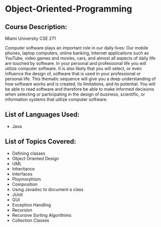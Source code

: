# Object-Oriented-Programming



## Course Description:
Miami University CSE 271

Computer software plays an important role in our daily lives: Our mobile phones, laptop computers, online banking, Internet applications such as YouTube, video games and movies, cars, and almost all aspects of daily life are touched by software. In your personal and professional life you will utilize computer software. It is also likely that you will select, or even influence the design of, software that is used in your professional or personal life. This thematic sequence will give you a deep understanding of how software works and is created, its limitations, and its potential. You will be able to read software and therefore be able to make informed decisions when selecting or participating in the design of business, scientific, or information systems that utilize computer software.



## List of Languages Used:
- Java 

## List of Topics Covered:
- Defining classes
- Object Oriented Design
- UML
- Inheritance
- Interfaces
- Ploymorphism
- Composition
- Using Javadoc to document a class
- JUnit
- GUI
- Exception Handling
- Recursion
- Recursive Sorting Algorithims
- Collection Classes
